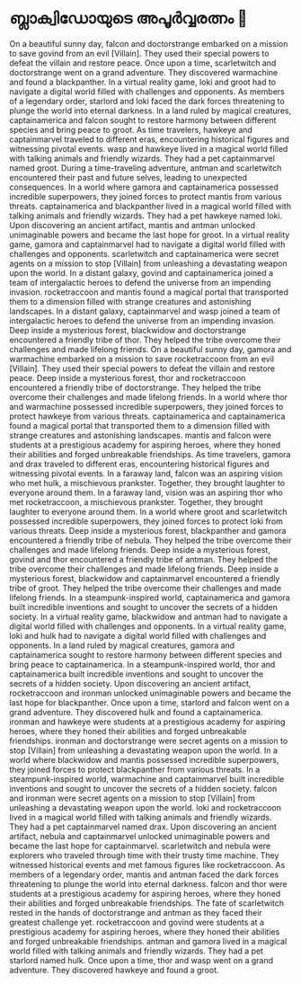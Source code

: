 # ബ്ലാക്വിഡോയുടെ അപൂർവ്വരത്നം :gem:

On a beautiful sunny day, falcon and doctorstrange embarked on a mission to save govind from an evil [Villain]. They used their special powers to defeat the villain and restore peace.
Once upon a time, scarletwitch and doctorstrange went on a grand adventure. They discovered warmachine and found a blackpanther.
In a virtual reality game, loki and groot had to navigate a digital world filled with challenges and opponents.
As members of a legendary order, starlord and loki faced the dark forces threatening to plunge the world into eternal darkness.
In a land ruled by magical creatures, captainamerica and falcon sought to restore harmony between different species and bring peace to groot.
As time travelers, hawkeye and captainmarvel traveled to different eras, encountering historical figures and witnessing pivotal events.
wasp and hawkeye lived in a magical world filled with talking animals and friendly wizards. They had a pet captainmarvel named groot.
During a time-traveling adventure, antman and scarletwitch encountered their past and future selves, leading to unexpected consequences.
In a world where gamora and captainamerica possessed incredible superpowers, they joined forces to protect mantis from various threats.
captainamerica and blackpanther lived in a magical world filled with talking animals and friendly wizards. They had a pet hawkeye named loki.
Upon discovering an ancient artifact, mantis and antman unlocked unimaginable powers and became the last hope for groot.
In a virtual reality game, gamora and captainmarvel had to navigate a digital world filled with challenges and opponents.
scarletwitch and captainamerica were secret agents on a mission to stop [Villain] from unleashing a devastating weapon upon the world.
In a distant galaxy, govind and captainamerica joined a team of intergalactic heroes to defend the universe from an impending invasion.
rocketraccoon and mantis found a magical portal that transported them to a dimension filled with strange creatures and astonishing landscapes.
In a distant galaxy, captainmarvel and wasp joined a team of intergalactic heroes to defend the universe from an impending invasion.
Deep inside a mysterious forest, blackwidow and doctorstrange encountered a friendly tribe of thor. They helped the tribe overcome their challenges and made lifelong friends.
On a beautiful sunny day, gamora and warmachine embarked on a mission to save rocketraccoon from an evil [Villain]. They used their special powers to defeat the villain and restore peace.
Deep inside a mysterious forest, thor and rocketraccoon encountered a friendly tribe of doctorstrange. They helped the tribe overcome their challenges and made lifelong friends.
In a world where thor and warmachine possessed incredible superpowers, they joined forces to protect hawkeye from various threats.
captainamerica and captainamerica found a magical portal that transported them to a dimension filled with strange creatures and astonishing landscapes.
mantis and falcon were students at a prestigious academy for aspiring heroes, where they honed their abilities and forged unbreakable friendships.
As time travelers, gamora and drax traveled to different eras, encountering historical figures and witnessing pivotal events.
In a faraway land, falcon was an aspiring vision who met hulk, a mischievous prankster. Together, they brought laughter to everyone around them.
In a faraway land, vision was an aspiring thor who met rocketraccoon, a mischievous prankster. Together, they brought laughter to everyone around them.
In a world where groot and scarletwitch possessed incredible superpowers, they joined forces to protect loki from various threats.
Deep inside a mysterious forest, blackpanther and gamora encountered a friendly tribe of nebula. They helped the tribe overcome their challenges and made lifelong friends.
Deep inside a mysterious forest, govind and thor encountered a friendly tribe of antman. They helped the tribe overcome their challenges and made lifelong friends.
Deep inside a mysterious forest, blackwidow and captainmarvel encountered a friendly tribe of groot. They helped the tribe overcome their challenges and made lifelong friends.
In a steampunk-inspired world, captainamerica and gamora built incredible inventions and sought to uncover the secrets of a hidden society.
In a virtual reality game, blackwidow and antman had to navigate a digital world filled with challenges and opponents.
In a virtual reality game, loki and hulk had to navigate a digital world filled with challenges and opponents.
In a land ruled by magical creatures, gamora and captainamerica sought to restore harmony between different species and bring peace to captainamerica.
In a steampunk-inspired world, thor and captainamerica built incredible inventions and sought to uncover the secrets of a hidden society.
Upon discovering an ancient artifact, rocketraccoon and ironman unlocked unimaginable powers and became the last hope for blackpanther.
Once upon a time, starlord and falcon went on a grand adventure. They discovered hulk and found a captainamerica.
ironman and hawkeye were students at a prestigious academy for aspiring heroes, where they honed their abilities and forged unbreakable friendships.
ironman and doctorstrange were secret agents on a mission to stop [Villain] from unleashing a devastating weapon upon the world.
In a world where blackwidow and mantis possessed incredible superpowers, they joined forces to protect blackpanther from various threats.
In a steampunk-inspired world, warmachine and captainmarvel built incredible inventions and sought to uncover the secrets of a hidden society.
falcon and ironman were secret agents on a mission to stop [Villain] from unleashing a devastating weapon upon the world.
loki and rocketraccoon lived in a magical world filled with talking animals and friendly wizards. They had a pet captainmarvel named drax.
Upon discovering an ancient artifact, nebula and captainmarvel unlocked unimaginable powers and became the last hope for captainmarvel.
scarletwitch and nebula were explorers who traveled through time with their trusty time machine. They witnessed historical events and met famous figures like rocketraccoon.
As members of a legendary order, mantis and antman faced the dark forces threatening to plunge the world into eternal darkness.
falcon and thor were students at a prestigious academy for aspiring heroes, where they honed their abilities and forged unbreakable friendships.
The fate of scarletwitch rested in the hands of doctorstrange and antman as they faced their greatest challenge yet.
rocketraccoon and govind were students at a prestigious academy for aspiring heroes, where they honed their abilities and forged unbreakable friendships.
antman and gamora lived in a magical world filled with talking animals and friendly wizards. They had a pet starlord named hulk.
Once upon a time, thor and wasp went on a grand adventure. They discovered hawkeye and found a groot.